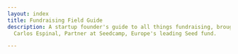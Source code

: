 ```yaml
---
layout: index
title: Fundraising Field Guide
description: A startup founder's guide to all things fundraising, brought to you by
  Carlos Espinal, Partner at Seedcamp, Europe's leading Seed fund.

---
```


